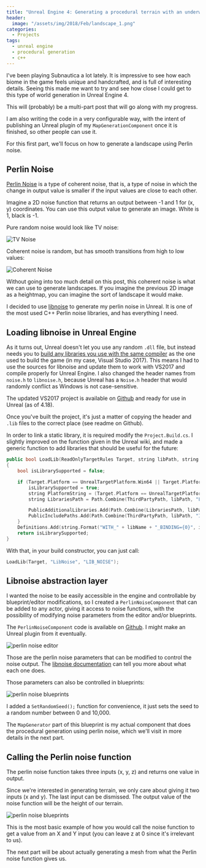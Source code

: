 ```yaml
---
title: "Unreal Engine 4: Generating a procedural terrain with an underwater world (Part 1) - Perlin Noise"
header:
  image: "/assets/img/2018/Feb/landscape_1.png"
categories:
  - Projects
tags:
  - unreal engine
  - procedural generation
  - c++
---
```


I've been playing Subnautica a lot lately. It is impressive to see how each biome in the game feels unique and handcrafted, and is full of interesting details. Seeing this made me want to try and see how close I could get to this type of world generation in Unreal Engine 4.

This will (probably) be a multi-part post that will go along with my progress.

I am also writing the code in a very configurable way, with the intent of publishing an Unreal plugin of my `MapGenerationComponent` once it is finished, so other people can use it.

For this first part, we'll focus on how to generate a landscape using Perlin noise.

## Perlin Noise

[Perlin Noise](https://en.wikipedia.org/wiki/Perlin_noise) is a type of coherent noise, that is, a type of noise in which the change in output value is smaller if the input values are close to each other.

Imagine a 2D noise function that returns an output between -1 and 1 for (x, y) coordinates. You can use this output value to generate an image. White is 1, black is -1.

Pure random noise would look like TV noise:

![TV Noise]({{site.url}}{{site.baseurl}}/assets/img/2018/Feb/random-noise.jpg)

Coherent noise is random, but has smooth transitions from high to low values:

![Coherent Noise]({{site.url}}{{site.baseurl}}/assets/img/2018/Feb/coherent-noise.jpg)

Without going into too much detail on this post, this coherent noise is what we can use to generate landscapes. If you imagine the previous 2D image as a heightmap, you can imagine the sort of landscape it would make.

I decided to use [libnoise](http://libnoise.sourceforge.net/) to generate my perlin noise in Unreal. It is one of the most used C++ Perlin noise libraries, and has everything I need.

## Loading libnoise in Unreal Engine



As it turns out, Unreal doesn't let you use any random `.dll` file, but instead needs you to [build any libraries you use with the same compiler](https://wiki.unrealengine.com/Linking_Static_Libraries_Using_The_Build_System) as the one used to build the game (in my case, Visual Studio 2017). This means I had to use the sources for libnoise and update them to work with VS2017 and compile properly for Unreal Engine. I also changed the header names from `noise.h` to `libnoise.h`, because Unreal has a `Noise.h` header that would randomly conflict as Windows is not case-sensitive.

The updated VS2017 project is available on [Github](https://github.com/nialna/libnoise-UE4-ready) and ready for use in Unreal (as of 4.18).

Once you've built the project, it's just a matter of copying the header and `.lib` files to the correct place (see readme on Github).

In order to link a static library, it is required modify the `Project.Build.cs`. I slightly improved on the function given in the Unreal wiki, and made a generic function to add libraries that should be useful for the future:

```c++
public bool LoadLib(ReadOnlyTargetRules Target, string libPath, string libName)
{
    bool isLibrarySupported = false;

    if (Target.Platform == UnrealTargetPlatform.Win64 || Target.Platform == UnrealTargetPlatform.Win32) {
        isLibrarySupported = true;
        string PlatformString = (Target.Platform == UnrealTargetPlatform.Win64) ? "x64" : "x86";
        string LibrariesPath = Path.Combine(ThirdPartyPath, libPath, "Libraries");

        PublicAdditionalLibraries.Add(Path.Combine(LibrariesPath, libPath + "." + PlatformString + ".lib"));
        PublicIncludePaths.Add(Path.Combine(ThirdPartyPath, libPath, "Includes"));
    }
    Definitions.Add(string.Format("WITH_" + libName + "_BINDING={0}", isLibrarySupported ? 1 : 0));
    return isLibrarySupported;
}
```

With that, in your build constructor, you can just call:

```c++
LoadLib(Target, "LibNoise", "LIB_NOISE");
```

## Libnoise abstraction layer

I wanted the noise to be easily accessible in the engine and controllable by blueprint/editor modifications, so I created a `PerlinNoiseComponent` that can be added to any actor, giving it access to noise functions, with the possibility of modifying noise parameters from the editor and/or blueprints.

The `PerlinNoiseComponent` code is available on [Github](https://github.com/nialna/PerlinNoiseComponent). I might make an Unreal plugin from it eventually.

![perlin noise editor]({{site.url}}{{site.baseurl}}/assets/img/2018/Feb/perlin_editor.png)

Those are the perlin noise parameters that can be modified to control the noise output. The [libnoise documentation](http://libnoise.sourceforge.net/tutorials/tutorial4.html) can tell you more about what each one does.

Those parameters can also be controlled in blueprints:

![perlin noise blueprints]({{site.url}}{{site.baseurl}}/assets/img/2018/Feb/perlin_bp1.png)

I added a `SetRandomSeed();` function for convenience, it just sets the seed to a random number between 0 and 10,000.

The `MapGenerator` part of this blueprint is my actual component that does the procedural generation using perlin noise, which we'll visit in more details in the next part.

## Calling the Perlin noise function

The perlin noise function takes three inputs (x, y, z) and returns one value in output.

Since we're interested in generating terrain, we only care about giving it two inputs (x and y). The last input can be dismissed. The output value of the noise function will be the height of our terrain.

![perlin noise blueprints]({{site.url}}{{site.baseurl}}/assets/img/2018/Feb/perlin_bp2.png)

This is the most basic example of how you would call the noise function to get a value from an X and Y input (you can leave z at 0 since it's irrelevant to us).

The next part will be about actually generating a mesh from what the Perlin noise function gives us.